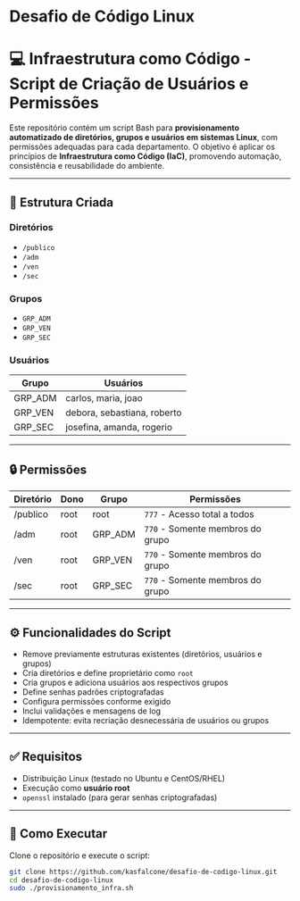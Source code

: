 # Desafio de Código Linux
# 💻 Infraestrutura como Código - Script de Criação de Usuários e Permissões

Este repositório contém um script Bash para **provisionamento automatizado de diretórios, grupos e usuários em sistemas Linux**, com permissões adequadas para cada departamento. O objetivo é aplicar os princípios de **Infraestrutura como Código (IaC)**, promovendo automação, consistência e reusabilidade do ambiente.

---

## 📂 Estrutura Criada

### Diretórios

- `/publico`
- `/adm`
- `/ven`
- `/sec`

### Grupos

- `GRP_ADM`
- `GRP_VEN`
- `GRP_SEC`

### Usuários

| Grupo     | Usuários                       |
|-----------|--------------------------------|
| GRP_ADM   | carlos, maria, joao            |
| GRP_VEN   | debora, sebastiana, roberto    |
| GRP_SEC   | josefina, amanda, rogerio      |

---

## 🔒 Permissões

| Diretório | Dono  | Grupo      | Permissões |
|-----------|-------|------------|-------------|
| /publico  | root  | root       | `777` - Acesso total a todos |
| /adm      | root  | GRP_ADM    | `770` - Somente membros do grupo |
| /ven      | root  | GRP_VEN    | `770` - Somente membros do grupo |
| /sec      | root  | GRP_SEC    | `770` - Somente membros do grupo |

---

## ⚙️ Funcionalidades do Script

- Remove previamente estruturas existentes (diretórios, usuários e grupos)
- Cria diretórios e define proprietário como `root`
- Cria grupos e adiciona usuários aos respectivos grupos
- Define senhas padrões criptografadas
- Configura permissões conforme exigido
- Inclui validações e mensagens de log
- Idempotente: evita recriação desnecessária de usuários ou grupos

---

## ✅ Requisitos

- Distribuição Linux (testado no Ubuntu e CentOS/RHEL)
- Execução como **usuário root**
- `openssl` instalado (para gerar senhas criptografadas)

---

## 🚀 Como Executar

Clone o repositório e execute o script:

```bash
git clone https://github.com/kasfalcone/desafio-de-codigo-linux.git
cd desafio-de-codigo-linux
sudo ./provisionamento_infra.sh

